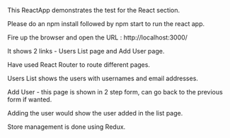 This ReactApp demonstrates the test for the React section. 

Please do an npm install followed by npm start to run the react app.

Fire up the browser and open the URL : http://localhost:3000/

It shows 2 links - Users List page and Add User page. 

Have used React Router to route different pages. 

Users List shows the users with usernames and email addresses. 

Add User - this page is shown in 2 step form, can go back to the previous form if wanted. 

Adding the user would show the user added in the list page. 

Store management is done using Redux.


